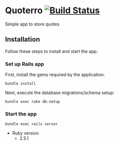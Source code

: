 # Quoterro [![Build Status](https://travis-ci.org/danille/quoterro.svg?branch=master)](https://travis-ci.org/danille/quoterro)

Simple app to store quotes

## Installation
Follow these steps to install and start the app:

### Set up Rails app

First, install the gems required by the application:

    bundle install

Next, execute the database migrations/schema setup:

	bundle exec rake db:setup

### Start the app

    bundle exec rails server


* Ruby version
    - 2.5.1